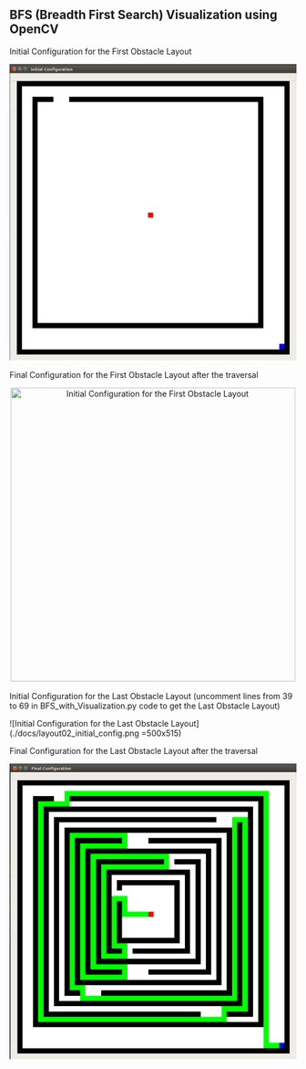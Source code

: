 ## BFS (Breadth First Search) Visualization using OpenCV

Initial Configuration for the First Obstacle Layout

![Initial Configuration for the First Obstacle Layout](./docs/layout01_initial_config.png)

Final Configuration for the First Obstacle Layout after the traversal

<!-- ![Initial Configuration for the First Obstacle Layout](./docs/layout01_final_config.png =500x515) -->

<p align="center">
    <img src="./docs/layout01_final_config" width="500" height="515" title="Initial Configuration for the First Obstacle Layout" >
</p>

Initial Configuration for the Last Obstacle Layout (uncomment lines from 39 to 69 in BFS_with_Visualization.py code to get the Last Obstacle Layout)

![Initial Configuration for the Last Obstacle Layout](./docs/layout02_initial_config.png =500x515)

Final Configuration for the Last Obstacle Layout after the traversal

![Initial Configuration for the First Obstacle Layout](./docs/layout02_final_config.png )
